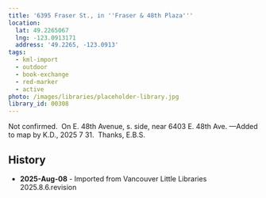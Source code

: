 ```yaml
---
title: '6395 Fraser St., in ''Fraser & 48th Plaza'''
location:
  lat: 49.2265067
  lng: -123.0913171
  address: '49.2265, -123.0913'
tags:
  - kml-import
  - outdoor
  - book-exchange
  - red-marker
  - active
photo: /images/libraries/placeholder-library.jpg
library_id: 00308
---
```

Not confirmed.  On E. 48th Avenue, s. side, 
near 6403 E. 48th Ave.
—Added to map by K.D., 2025 7 31.  
Thanks, E.B.S.

## History
- **2025-Aug-08** - Imported from Vancouver Little Libraries 2025.8.6.revision
